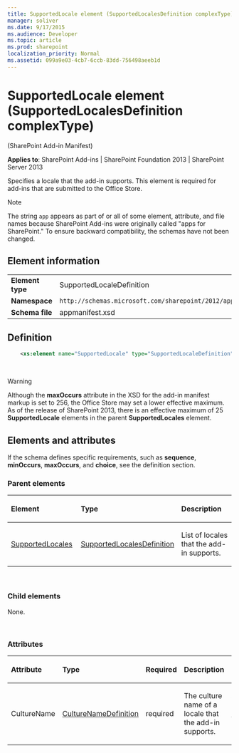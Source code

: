 ```yaml
---
title: SupportedLocale element (SupportedLocalesDefinition complexType)
manager: soliver
ms.date: 9/17/2015
ms.audience: Developer
ms.topic: article
ms.prod: sharepoint
localization_priority: Normal
ms.assetid: 099a9e03-4cb7-6ccb-83dd-756498aeeb1d
---
```


# SupportedLocale element (SupportedLocalesDefinition complexType) 

(SharePoint Add-in Manifest)

**Applies to**: SharePoint Add-ins | SharePoint Foundation 2013 | SharePoint Server 2013

Specifies a locale that the add-in supports. This element is required for add-ins that are submitted to the Office Store.

> [!NOTE] 
> The string `app` appears as part of or all of some element, attribute, and file names because SharePoint Add-ins were originally called "apps for SharePoint." To ensure backward compatibility, the schemas have not been changed.

## Element information

|   |   |
|---|---|
| **Element type**  | SupportedLocaleDefinition |
| **Namespace**  | `http://schemas.microsoft.com/sharepoint/2012/app/manifest` |
| **Schema file**  | appmanifest.xsd |


## Definition

```XML 
    <xs:element name="SupportedLocale" type="SupportedLocaleDefinition" minOccurs="1" maxOccurs="256"></xs:element>
```

<br/>

> [!WARNING] 
> Although the **maxOccurs** attribute in the XSD for the add-in manifest markup is set to 256, the Office Store may set a lower effective maximum. As of the release of SharePoint 2013, there is an effective maximum of 25 **SupportedLocale** elements in the parent **SupportedLocales** element.

## Elements and attributes

If the schema defines specific requirements, such as **sequence**, **minOccurs**, **maxOccurs**, and **choice**, see the definition section.

### Parent elements

<table>
<colgroup>
<col width="33%" />
<col width="33%" />
<col width="33%" />
</colgroup>
<thead>
<tr class="header">
<th align="left"><p>Element</p></th>
<th align="left"><p>Type</p></th>
<th align="left"><p>Description</p></th>
</tr>
</thead>
<tbody>
<tr class="odd">
<td align="left"><p><a href="supportedlocales-element-propertiesdefinition-complextypesharepoint-add-in-manif.md">SupportedLocales</a></p></td>
<td align="left"><p><a href="supportedlocalesdefinition-complextype-sharepoint-add-in-manifest.md">SupportedLocalesDefinition</a></p></td>
<td align="left"><p>List of locales that the add-in supports.</p></td>
</tr>
</tbody>
</table>

<br/>

### Child elements

None.

<br/>

### Attributes

<table>
<colgroup>
<col width="15%" />
<col width="15%" />
<col width="15%" />
<col width="25%" />
<col width="30%" />
</colgroup>
<thead>
<tr class="header">
<th align="left"><p>Attribute</p></th>
<th align="left"><p>Type</p></th>
<th align="left"><p>Required</p></th>
<th align="left"><p>Description</p></th>
<th align="left"><p>Possible values</p></th>
</tr>
</thead>
<tbody>
<tr class="odd">
<td align="left"><p>CultureName</p></td>
<td align="left"><p><a href="culturenamedefinition-simpletype-sharepoint-add-in-manifest.md">CultureNameDefinition</a></p></td>
<td align="left"><p>required</p></td>
<td align="left"><p>The culture name of a locale that the add-in supports.</p></td>
<td align="left"><p>Values of the CultureNameDefinition type; for example, en-us.</p></td>
</tr>
</tbody>
</table>

<br/>
<br/>






